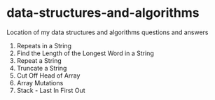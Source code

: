# data-structures-and-algorithms
Location of my data structures and algorithms questions and answers

1. Repeats in a String
2. Find the Length of the Longest Word in a String 
3. Repeat a String
4. Truncate a String
5. Cut Off Head of Array
6. Array Mutations
7. Stack - Last In First Out

